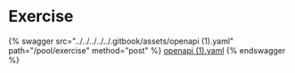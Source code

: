 # Exercise

{% swagger src="../../../../../.gitbook/assets/openapi (1).yaml" path="/pool/exercise" method="post" %}
[openapi (1).yaml](<../../../../../.gitbook/assets/openapi (1).yaml>)
{% endswagger %}
